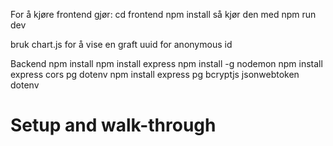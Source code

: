 For å kjøre frontend gjør:
cd frontend
npm install
så kjør den med 
npm run dev

bruk chart.js for å vise en graft
uuid for anonymous id

Backend 
npm install
npm install express
npm install -g nodemon
npm install express cors pg dotenv
npm install express pg bcryptjs jsonwebtoken dotenv


# Setup and walk-through
